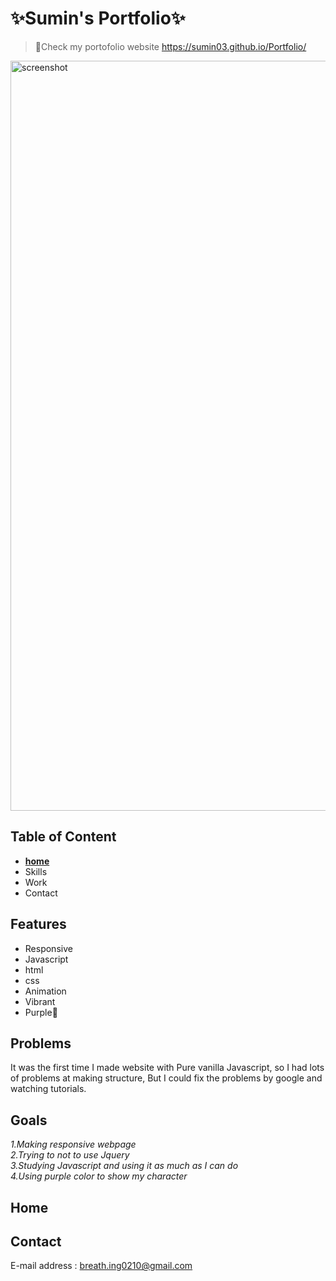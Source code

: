  #  ✨Sumin's Portfolio✨
 
> 📍Check my portofolio website <https://sumin03.github.io/Portfolio/>
<img width="1200" alt="screenshot" src="https://user-images.githubusercontent.com/77384682/105470092-79259a00-5cdc-11eb-9c04-93799586c01c.png">


## Table of Content 
* **[home](#home)**
* Skills 
* Work 
* Contact 

## Features 
* Responsive 
* Javascript
* html 
* css
* Animation 
* Vibrant 
* Purple💜 

## Problems 
It was the first time I made website with Pure vanilla Javascript, so I had lots of problems at making structure, But I could fix the problems by google and watching tutorials. 

## Goals 
_1.Making responsive webpage <br>_
_2.Trying to not to use Jquery <br>_
_3.Studying Javascript and using it as much as I can do <br>_
_4.Using purple color to show my character <br>_



## Home

## Contact 

E-mail address : <breath.ing0210@gmail.com>
